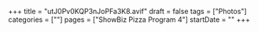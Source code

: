 +++
title = "utJ0Pv0KQP3nJoPFa3K8.avif"
draft = false
tags = ["Photos"]
categories = [""]
pages = ["ShowBiz Pizza Program 4"]
startDate = ""
+++
